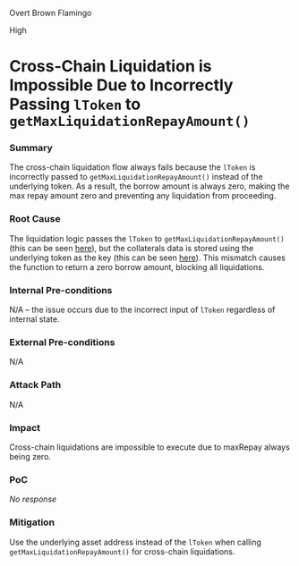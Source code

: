 Overt Brown Flamingo

High

# Cross-Chain Liquidation is Impossible Due to Incorrectly Passing `lToken` to `getMaxLiquidationRepayAmount()`

### Summary

The cross-chain liquidation flow always fails because the `lToken` is incorrectly passed to `getMaxLiquidationRepayAmount()` instead of the underlying token. As a result, the borrow amount is always zero, making the max repay amount zero and preventing any liquidation from proceeding.

### Root Cause

The liquidation logic passes the `lToken` to `getMaxLiquidationRepayAmount()` (this can be seen [here](https://github.com/sherlock-audit/2025-05-lend-audit-contest/blob/main/Lend-V2/src/LayerZero/CrossChainRouter.sol#L229)), but the collaterals data is stored using the underlying token as the key (this can be seen [here](https://github.com/sherlock-audit/2025-05-lend-audit-contest/blob/main/Lend-V2/src/LayerZero/CrossChainRouter.sol#L643)). This mismatch causes the function to return a zero borrow amount, blocking all liquidations.

### Internal Pre-conditions

N/A – the issue occurs due to the incorrect input of `lToken` regardless of internal state.

### External Pre-conditions

N/A

### Attack Path

N/A

### Impact

Cross-chain liquidations are impossible to execute due to maxRepay always being zero.

### PoC

_No response_

### Mitigation

Use the underlying asset address instead of the `lToken` when calling `getMaxLiquidationRepayAmount()` for cross-chain liquidations.
